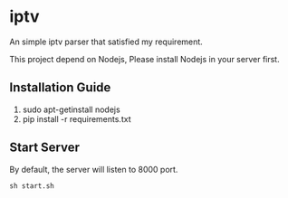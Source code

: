 # iptv
An simple iptv parser that satisfied my requirement.

This project depend on Nodejs, Please install Nodejs in your server first.

## Installation Guide

1. sudo apt-getinstall nodejs
2. pip install -r requirements.txt


## Start Server
By default, the server will listen to 8000 port.
``` shell
sh start.sh
